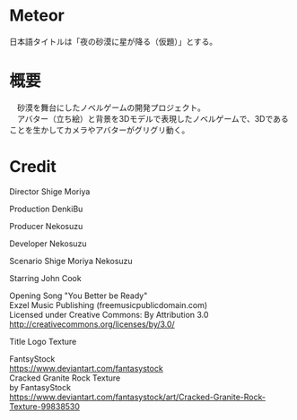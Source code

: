 # Meteor

日本語タイトルは「夜の砂漠に星が降る（仮題）」とする。

# 概要

　砂漠を舞台にしたノベルゲームの開発プロジェクト。  
　アバター（立ち絵）と背景を3Dモデルで表現したノベルゲームで、3Dであることを生かしてカメラやアバターがグリグリ動く。


# Credit

Director Shige Moriya

Production DenkiBu

Producer Nekosuzu

Developer Nekosuzu

Scenario Shige Moriya Nekosuzu

Starring John Cook

Opening Song
"You Better be Ready"  
Exzel Music Publishing (freemusicpublicdomain.com)  
Licensed under Creative Commons: By Attribution 3.0  
http://creativecommons.org/licenses/by/3.0/  

Title Logo Texture

FantsyStock  
https://www.deviantart.com/fantasystock  
Cracked Granite Rock Texture  
by FantasyStock  
https://www.deviantart.com/fantasystock/art/Cracked-Granite-Rock-Texture-99838530  


